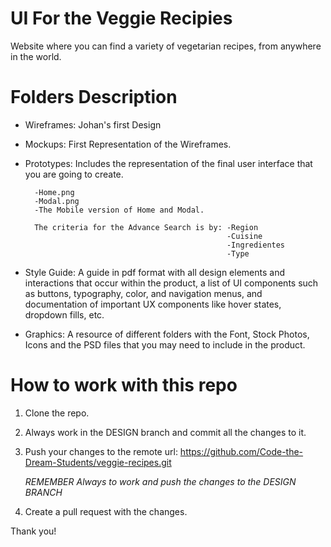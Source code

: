 # UI For the Veggie Recipies
Website where you can find a variety of vegetarian recipes, from anywhere in the world.

# Folders Description
* Wireframes: Johan's first Design

* Mockups: First Representation of the Wireframes.

* Prototypes: Includes the representation of the final user interface that you are going to create.

        -Home.png
        -Modal.png
        -The Mobile version of Home and Modal.
        
        The criteria for the Advance Search is by: -Region
                                                   -Cuisine
                                                   -Ingredientes
                                                   -Type

* Style Guide: A guide in pdf format with all design elements and interactions that occur within the product, a list of UI components such as buttons, typography, color, and navigation menus, and documentation of important UX components like hover states, dropdown fills, etc.

* Graphics: A resource of different folders with the Font, Stock Photos, Icons and the PSD files that you may need to include in the product.

# How to work with this repo

1. Clone the repo.
2. Always work in the DESIGN branch and commit all the changes to it.
3. Push your changes to the remote url: https://github.com/Code-the-Dream-Students/veggie-recipes.git 

    *REMEMBER Always to work and push the changes to the DESIGN BRANCH*
4. Create a pull request with the changes.

Thank you!



